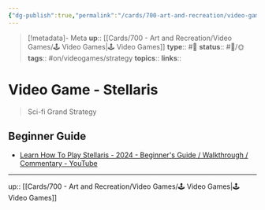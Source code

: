 ```yaml
---
{"dg-publish":true,"permalink":"/cards/700-art-and-recreation/video-games/video-game-stellaris/","title":"Video Game - Stellaris"}
---
```


> [!metadata]- Meta
> **up**:: [[Cards/700 - Art and Recreation/Video Games/🕹 Video Games\|🕹 Video Games]]
> **type**:: #📝 
> **status**:: #📝/🌞
> **tags**::  #on/videogames/strategy 
> **topics**:: 
> **links**::


# Video Game - Stellaris

> Sci-fi Grand Strategy

## Beginner Guide

- [Learn How To Play Stellaris - 2024 - Beginner's Guide / Walkthrough / Commentary - YouTube](https://www.youtube.com/watch?v=z1G7wyXI3XU)


---
up:: [[Cards/700 - Art and Recreation/Video Games/🕹 Video Games\|🕹 Video Games]]

